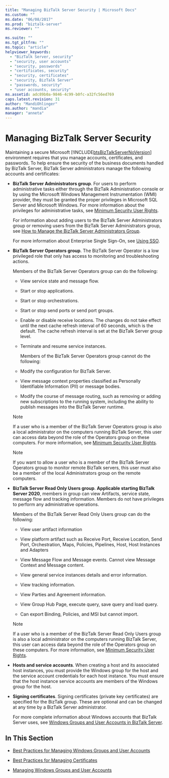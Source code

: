 ```yaml
---
title: "Managing BizTalk Server Security | Microsoft Docs"
ms.custom: ""
ms.date: "06/08/2017"
ms.prod: "biztalk-server"
ms.reviewer: ""

ms.suite: ""
ms.tgt_pltfrm: ""
ms.topic: "article"
helpviewer_keywords: 
  - "BizTalk Server, security"
  - "security, user accounts"
  - "security, passwords"
  - "certificates, security"
  - "security, certificates"
  - "security, BizTalk Server"
  - "passwords, security"
  - "user accounts, security"
ms.assetid: adc89b0a-9846-4c99-b0fc-a32fc56ed769
caps.latest.revision: 31
author: "MandiOhlinger"
ms.author: "mandia"
manager: "anneta"
---
```

# Managing BizTalk Server Security
Maintaining a secure Microsoft [!INCLUDE[btsBizTalkServerNoVersion](../includes/btsbiztalkservernoversion-md.md)] environment requires that you manage accounts, certificates, and passwords. To help ensure the security of the business documents handled by BizTalk Server, BizTalk Server administrators manage the following accounts and certificates:  
  
- **BizTalk Server Administrators group**. For users to perform administrative tasks either through the BizTalk Administration console or by using the Microsoft Windows Management Instrumentation (WMI) provider, they must be granted the proper privileges in Microsoft SQL Server and Microsoft Windows. For more information about the privileges for administrative tasks, see [Minimum Security User Rights](../core/minimum-security-user-rights.md).  
  
   For information about adding users to the BizTalk Server Administrators group or removing users from the BizTalk Server Administrators group, see [How to Manage the BizTalk Server Administrators Group](../core/how-to-manage-the-biztalk-server-administrators-group.md).  
  
   For more information about Enterprise Single Sign-On, see [Using SSO](../core/using-sso.md).  
  
- **BizTalk Server Operators group**. The BizTalk Server Operator is a low privileged role that only has access to monitoring and troubleshooting actions.  
  
   Members of the BizTalk Server Operators group can do the following:  
  
  - View service state and message flow.  
  
  - Start or stop applications.  
  
  - Start or stop orchestrations.  
  
  - Start or stop send ports or send port groups.  
  
  - Enable or disable receive locations. The changes do not take effect until the next cache refresh interval of 60 seconds, which is the default. The cache refresh interval is set at the BizTalk Server group level.  
  
  - Terminate and resume service instances.  
  
    Members of the BizTalk Server Operators group cannot do the following:  
  
  - Modify the configuration for BizTalk Server.  
  
  - View message context properties classified as Personally Identifiable Information (PII) or message bodies.  
  
  - Modify the course of message routing, such as removing or adding new subscriptions to the running system, including the ability to publish messages into the BizTalk Server runtime.  
  
  > [!NOTE]
  >  If a user who is a member of the BizTalk Server Operators group is also a local administrator on the computers running BizTalk Server, this user can access data beyond the role of the Operators group on these computers. For more information, see [Minimum Security User Rights](../core/minimum-security-user-rights.md).  
  
  > [!NOTE]
  >  If you want to allow a user who is a member of the BizTalk Server Operators group to monitor remote BizTalk servers, this user must also be a member of the local Administrators group on the remote computers.  
  
- **BizTalk Server Read Only Users group**. **Applicable starting BizTalk Server 2020**, members in group can view Artifacts, service state, message flow and tracking information. Members do not have privileges to perform any administrative operations.  
  
   Members of the BizTalk Server Read Only Users group can do the following:   
  
  -	View user artifact information
  
  - View platform artifact such as Receive Port, Receive Location, Send Port, Orchestration, Maps, Policies, Pipelines, Host, Host Instances and Adapters 

  - View Message Flow and Message events. Cannot view Message Context and Message content.

  - View general service instances details and error information.

  - View tracking information.

  - View Parties and Agreement information.

  - View Group Hub Page, execute query, save query and load query.

  - Can export Binding, Policies, and MSI but cannot import.
  
  > [!NOTE]
  >  If a user who is a member of the BizTalk Server Read Only Users group is also a local administrator on the computers running BizTalk Server, this user can access data beyond the role of the Operators group on these computers. For more information, see [Minimum Security User Rights](../core/minimum-security-user-rights.md).  
  
- **Hosts and service accounts**. When creating a host and its associated host instances, you must provide the Windows group for the host and the service account credentials for each host instance. You must ensure that the host instance service accounts are members of the Windows group for the host.  
  
- **Signing certificates**. Signing certificates (private key certificates) are specified for the BizTalk group. These are optional and can be changed at any time by a BizTalk Server administrator.  
  
  For more complete information about Windows accounts that BizTalk Server uses, see [Windows Groups and User Accounts in BizTalk Server](../core/windows-groups-and-user-accounts-in-biztalk-server.md).  
  
## In This Section  
  
-   [Best Practices for Managing Windows Groups and User Accounts](../core/best-practices-for-managing-windows-groups-and-user-accounts.md)  
  
-   [Best Practices for Managing Certificates](../core/best-practices-for-managing-certificates1.md)  
  
-   [Managing Windows Groups and User Accounts](../core/managing-windows-groups-and-user-accounts.md)

